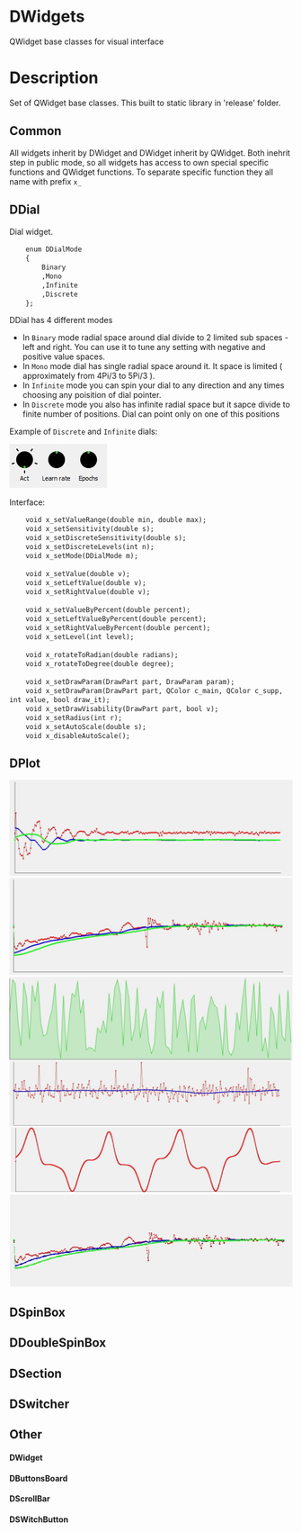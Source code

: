 # DWidgets
QWidget base classes for visual interface
# Description
Set of QWidget base classes. This built to static library in 'release' folder.

## Common
All widgets inherit by DWidget and DWidget inherit by QWidget. Both inehrit step in public mode, so all widgets has access to own special specific functions
and QWidget functions. To separate specific function they all name with prefix `x_`

## DDial
Dial widget.
```
    enum DDialMode
    {
        Binary
        ,Mono
        ,Infinite
        ,Discrete
    };
```
DDial has 4 different modes
- In `Binary` mode radial space around dial divide to 2 limited sub spaces - left and right. You can use it to tune any setting with negative and positive value spaces.
- In `Mono` mode dial has single radial space around it. It space is limited ( approximately from 4Pi/3 to 5Pi/3 ).
- In `Infinite` mode you can spin your dial to any direction and any times choosing any poisition of dial pointer.
- In `Discrete` mode you also has infinite radial space but it sapce divide to finite number of positions. Dial can point only on one of this positions

Example of `Discrete` and `Infinite` dials:

![This is an image](_37hGkAKzwc.jpg)

Interface:
```
    void x_setValueRange(double min, double max);
    void x_setSensitivity(double s);
    void x_setDiscreteSensitivity(double s);
    void x_setDiscreteLevels(int n);
    void x_setMode(DDialMode m);

    void x_setValue(double v);
    void x_setLeftValue(double v);
    void x_setRightValue(double v);

    void x_setValueByPercent(double percent);
    void x_setLeftValueByPercent(double percent);
    void x_setRightValueByPercent(double percent);
    void x_setLevel(int level);

    void x_rotateToRadian(double radians);
    void x_rotateToDegree(double degree);

    void x_setDrawParam(DrawPart part, DrawParam param);
    void x_setDrawParam(DrawPart part, QColor c_main, QColor c_supp, int value, bool draw_it);
    void x_setDrawVisability(DrawPart part, bool v);
    void x_setRadius(int r);
    void x_setAutoScale(double s);
    void x_disableAutoScale();
 ```
 
## DPlot

![This is an image](plot3.jpg)
![This is an image](plot7.jpg)
![This is an image](plot_r1.jpg)
![This is an image](plot_m1.jpg)

## DSpinBox
## DDoubleSpinBox
## DSection
## DSwitcher
## Other
#### DWidget
#### DButtonsBoard
#### DScrollBar
#### DSWitchButton

